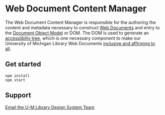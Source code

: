# Web Document Content Manager

The Web Document Content Manager is responsible for the authoring the content and metadata necessary to construct [Web Documents](https://developer.mozilla.org/en-US/docs/Web/API/Document) and entry to the [Document Object Model](https://developer.mozilla.org/en-US/docs/Web/API/Document_object_model/Using_the_W3C_DOM_Level_1_Core) or DOM. The DOM is used to generate an [accessiiblity tree](https://developer.mozilla.org/en-US/docs/Glossary/Accessibility_tree), which is one necessary component to make our University of Michigan Library Web Documents [inclusive and affirming to all](https://www.lib.umich.edu/about-us/about-library/diversity-equity-inclusion-and-accessibility).

## Get started

```
npm install
npm start
```

## Support

[Email the U-M Library Design System Team](library-design-system-team@umich.edu)